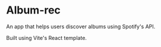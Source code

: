 # Album-rec

An app that helps users discover albums using Spotify's API.

Built using Vite's React template.
